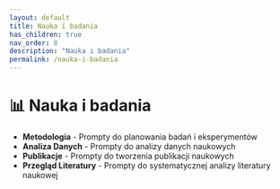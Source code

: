 ```yaml
---
layout: default
title: Nauka i badania
has_children: true
nav_order: 8
description: "Nauka i badania"
permalink: /nauka-i-badania
---
```

# 📊 Nauka i badania
- **Metodologia** - Prompty do planowania badań i eksperymentów
- **Analiza Danych** - Prompty do analizy danych naukowych
- **Publikacje** - Prompty do tworzenia publikacji naukowych
- **Przegląd Literatury** - Prompty do systematycznej analizy literatury naukowej


